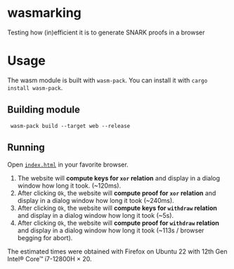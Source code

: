 # wasmarking
Testing how (in)efficient it is to generate SNARK proofs in a browser

# Usage

The wasm module is built with `wasm-pack`. 
You can install it with `cargo install wasm-pack`.

## Building module
```shell
 wasm-pack build --target web --release
```

## Running
Open [`index.html`](index.html) in your favorite browser.
1. The website will **compute keys for `xor` relation** and display in a dialog window how long it took. (~120ms).
2. After clicking `Ok`, the website will **compute proof for `xor` relation** and display in a dialog window how long it took (~240ms).
3. After clicking `Ok`, the website will **compute keys for `withdraw` relation** and display in a dialog window how long it took (~5s).
4. After clicking `Ok`, the website will **compute proof for `withdraw` relation** and display in a dialog window how long it took (~113s / browser begging for abort).

The estimated times were obtained with Firefox on Ubuntu 22 with 12th Gen Intel® Core™ i7-12800H × 20.
